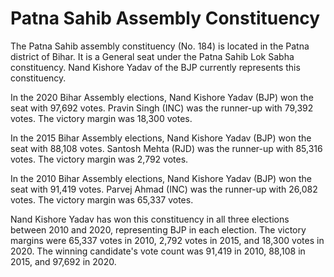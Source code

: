 # Patna Sahib Assembly Constituency

The Patna Sahib assembly constituency (No. 184) is located in the Patna district of Bihar. It is a General seat under the Patna Sahib Lok Sabha constituency. Nand Kishore Yadav of the BJP currently represents this constituency.

In the 2020 Bihar Assembly elections, Nand Kishore Yadav (BJP) won the seat with 97,692 votes. Pravin Singh (INC) was the runner-up with 79,392 votes. The victory margin was 18,300 votes.

In the 2015 Bihar Assembly elections, Nand Kishore Yadav (BJP) won the seat with 88,108 votes. Santosh Mehta (RJD) was the runner-up with 85,316 votes. The victory margin was 2,792 votes.

In the 2010 Bihar Assembly elections, Nand Kishore Yadav (BJP) won the seat with 91,419 votes. Parvej Ahmad (INC) was the runner-up with 26,082 votes. The victory margin was 65,337 votes.

Nand Kishore Yadav has won this constituency in all three elections between 2010 and 2020, representing BJP in each election. The victory margins were 65,337 votes in 2010, 2,792 votes in 2015, and 18,300 votes in 2020. The winning candidate's vote count was 91,419 in 2010, 88,108 in 2015, and 97,692 in 2020.
